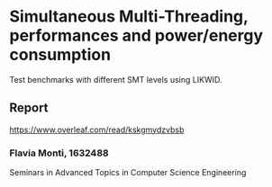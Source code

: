 # Simultaneous Multi-Threading, performances and power/energy consumption
Test benchmarks with different SMT levels using LIKWID.

## Report
https://www.overleaf.com/read/kskgmydzvbsb

### Flavia Monti, 1632488

Seminars in Advanced Topics in Computer Science Engineering
